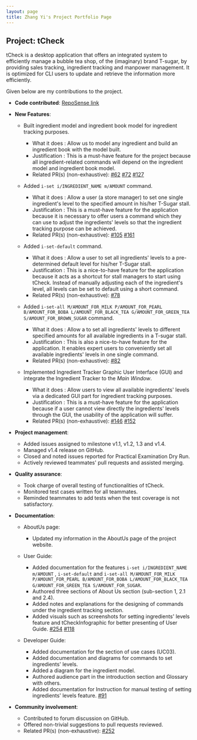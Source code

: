 ```yaml
---
layout: page
title: Zhang Yi's Project Portfolio Page
---
```

## Project: tCheck
tCheck is a desktop application that offers an integrated system to efficiently manage a bubble tea shop, of the (imaginary) brand T-sugar, by providing sales tracking, ingredient tracking and manpower management. It is optimized for CLI users to update and retrieve the information more efficiently.
  
Given below are my contributions to the project.

* **Code contributed**: [RepoSense link](https://nus-cs2103-ay2021s1.github.io/tp-dashboard/#breakdown=true&search=diwu-yi&sort=groupTitle&sortWithin=title&since=2020-08-14&until=2020-11-09&timeframe=commit&mergegroup=&groupSelect=groupByRepos&checkedFileTypes=docs~functional-code~test-code~other)

* **New Features**:

  * Built ingredient model and ingredient book model for ingredient tracking purposes.
    * What it does : Allow us to model any ingredient and build an ingredient book with the model built.
    * Justification : This is a must-have feature for the project because all ingredient-related commands will depend on the ingredient model and ingredient book model.
    * Related PR(s) (non-exhaustive):
    [#62](https://github.com/AY2021S1-CS2103T-T12-2/tp/pull/62)
    [#72](https://github.com/AY2021S1-CS2103T-T12-2/tp/pull/72)
    [#127](https://github.com/AY2021S1-CS2103T-T12-2/tp/pull/127)
  
  * Added `i-set i/INGREDIENT_NAME m/AMOUNT` command.
    * What it does : Allow a user (a store manager) to set one single ingredient's level to the specified amount in his/her T-Sugar stall.
    * Justification : This is a must-have feature for the application because it is necessary to offer users a command which they can use to adjust the ingredients' levels so that the ingredient tracking purpose can be achieved.
    * Related PR(s) (non-exhaustive):
    [#105](https://github.com/AY2021S1-CS2103T-T12-2/tp/pull/105)
    [#161](https://github.com/AY2021S1-CS2103T-T12-2/tp/pull/161)
    
  * Added `i-set-default` command.
    * What it does : Allow a user to set all ingredients' levels to a pre-determined default level for his/her T-Sugar stall.
    * Justification : This is a nice-to-have feature for the application because it acts as a shortcut for stall managers to start using tCheck. Instead of manually adjusting each of the ingredient's level, all levels can be set to default using a short command.
    * Related PR(s) (non-exhaustive):
    [#78](https://github.com/AY2021S1-CS2103T-T12-2/tp/pull/78)
    
  * Added `i-set-all M/AMOUNT_FOR_MILK P/AMOUNT_FOR_PEARL B/AMOUNT_FOR_BOBA L/AMOUNT_FOR_BLACK_TEA G/AMOUNT_FOR_GREEN_TEA S/AMOUNT_FOR_BROWN_SUGAR` command.
    * What it does : Allow a to set all ingredients' levels to different specified amounts for all available ingredients in a T-sugar stall.
    * Justification : This is also a nice-to-have feature for the application. It enables expert users to conveniently set all available ingredients' levels in one single command.
    * Related PR(s) (non-exhaustive):
    [#82](https://github.com/AY2021S1-CS2103T-T12-2/tp/pull/82)
    
  * Implemented Ingredient Tracker Graphic User Interface (GUI) and integrate the Ingredient Tracker to the _Main Window_.
    * What it does : Allow users to view all available ingredients' levels via a dedicated GUI part for ingredient tracking purposes.
    * Justification : This is a must-have feature for the application because if a user cannot view directly the ingredients' levels through the GUI, the usability of the application will suffer.
    * Related PR(s) (non-exhaustive):
    [#146](https://github.com/AY2021S1-CS2103T-T12-2/tp/pull/146)
    [#152](https://github.com/AY2021S1-CS2103T-T12-2/tp/pull/152)
   
* **Project management**:

  * Added issues assigned to milestone v1.1, v1.2, 1.3 and v1.4.
  * Managed v1.4 release on GitHub.
  * Closed and noted issues reported for Practical Examination Dry Run.
  * Actively reviewed teammates' pull requests and assisted merging.
  
* **Quality assurance**:

  * Took charge of overall testing of functionalities of tCheck.
  * Monitored test cases written for all teammates.
  * Reminded teammates to add tests when the test coverage is not satisfactory.

* **Documentation**:

  * AboutUs page:
    * Updated my information in the AboutUs page of the project website.
 
  * User Guide:
    * Added documentation for the features `i-set i/INGREDIENT_NAME m/AMOUNT` , `i-set-default` and `i-set-all M/AMOUNT_FOR_MILK P/AMOUNT_FOR_PEARL B/AMOUNT_FOR_BOBA L/AMOUNT_FOR_BLACK_TEA G/AMOUNT_FOR_GREEN_TEA S/AMOUNT_FOR_SUGAR`.
    * Authored three sections of About Us section (sub-section 1, 2.1 and 2.4).
    * Added notes and explanations for the designing of commands under the ingredient tracking section.
    * Added visuals such as screenshots for setting ingredients' levels feature and tCheckInfographic for better presenting of User Guide.
    [#254](https://github.com/AY2021S1-CS2103T-T12-2/tp/pull/254)
    [#118](https://github.com/AY2021S1-CS2103T-T12-2/tp/pull/118)
    
  * Developer Guide:
    * Added documentation for the section of use cases (UC03).
    * Added documentation and diagrams for commands to set ingredients' levels.
    * Added a diagram for the ingredient model.
    * Authored audience part in the introduction section and Glossary with others.
    * Added documentation for Instruction for manual testing of setting ingredients' levels feature.
    [#91](https://github.com/AY2021S1-CS2103T-T12-2/tp/pull/91)
    
* **Community involvement**:

  * Contributed to forum discussion on GitHub.
  * Offered non-trivial suggestions to pull requests reviewed.
  * Related PR(s) (non-exhaustive):
  [#252](https://github.com/AY2021S1-CS2103T-T12-2/tp/pull/252)
  
